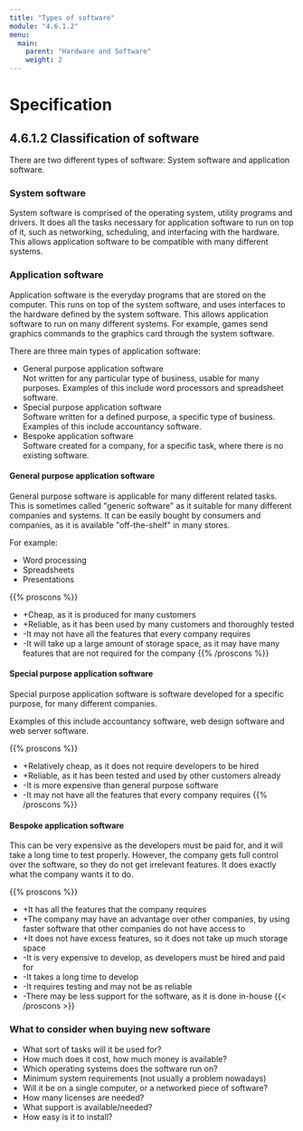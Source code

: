 ```yaml
---
title: "Types of software"
module: "4.6.1.2"
menu:
  main:
    parent: "Hardware and Software"
    weight: 2
---
```


# Specification

## 4.6.1.2 Classification of software

There are two different types of software: System software and application software.

### System software
System software is comprised of the operating system, utility programs and drivers. It does all the tasks necessary for application software to run on top of it, such as networking, scheduling, and interfacing with the hardware. This allows application software to be compatible with many different systems.

### Application software
Application software is the everyday programs that are stored on the computer. This runs on top of the system software, and uses interfaces to the hardware defined by the system software. This allows application software to run on many different systems. For example, games send graphics commands to the graphics card through the system software.

There are three main types of application software:

- General purpose application software  
  Not written for any particular type of business, usable for many purposes. Examples of this include word processors and spreadsheet software.
- Special purpose application software  
  Software written for a defined purpose, a specific type of business. Examples of this include accountancy software.
- Bespoke application software  
  Software created for a company, for a specific task, where there is no existing software.
  
#### General purpose application software
General purpose software is applicable for many different related tasks. This is sometimes called "generic software" as it suitable for many different companies and systems. It can be easily bought by consumers and companies, as it is available "off-the-shelf" in many stores.

For example:

- Word processing
- Spreadsheets
- Presentations

{{% proscons %}}
- +Cheap, as it is produced for many customers
- +Reliable, as it has been used by many customers and thoroughly tested
- -It may not have all the features that every company requires
- -It will take up a large amount of storage space, as it may have many features that are not required for the company
{{% /proscons %}}

#### Special purpose application software
Special purpose application software is software developed for a specific purpose, for many different companies.

Examples of this include accountancy software, web design software and web server software.

{{% proscons %}}
- +Relatively cheap, as it does not require developers to be hired
- +Reliable, as it has been tested and used by other customers already
- -It is more expensive than general purpose software
- -It may not have all the features that every company requires
{{% /proscons %}}

#### Bespoke application software
This can be very expensive as the developers must be paid for, and it will take a long time to test properly. However, the company gets full control over the software, so they do not get irrelevant features. It does exactly what the company wants it to do.

{{% proscons %}}
- +It has all the features that the company requires
- +The company may have an advantage over other companies, by using faster software that other companies do not have access to
- +It does not have excess features, so it does not take up much storage space
- -It is very expensive to develop, as developers must be hired and paid for
- -It takes a long time to develop
- -It requires testing and may not be as reliable
- -There may be less support for the software, as it is done in-house
{{< /proscons >}}

### What to consider when buying new software

- What sort of tasks will it be used for?
- How much does it cost, how much money is available?
- Which operating systems does the software run on?
- Minimum system requirements (not usually a problem nowadays)
- Will it be on a single computer, or a networked piece of software?
- How many licenses are needed?
- What support is available/needed?
- How easy is it to install?
